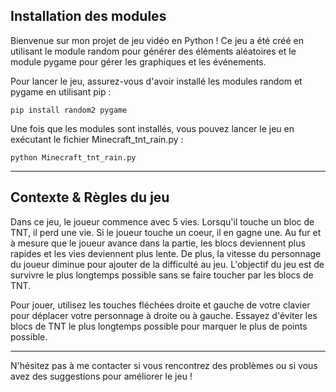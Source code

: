 <h2>Installation des modules</h2>

Bienvenue sur mon projet de jeu vidéo en Python ! Ce jeu a été créé en utilisant le module random pour générer des éléments aléatoires et le module pygame pour gérer les graphiques et les événements.

Pour lancer le jeu, assurez-vous d'avoir installé les modules random et pygame en utilisant pip :

```
pip install random2 pygame
```

Une fois que les modules sont installés, vous pouvez lancer le jeu en exécutant le fichier Minecraft_tnt_rain.py :

```
python Minecraft_tnt_rain.py
```
<hr>
<h2>Contexte & Règles du jeu</h2>

Dans ce jeu, le joueur commence avec 5 vies. Lorsqu'il touche un bloc de TNT, il perd une vie. Si le joueur touche un coeur, il en gagne une. Au fur et à mesure que le joueur avance dans la partie, les blocs deviennent plus rapides et les vies deviennent plus lente. De plus, la vitesse du personnage du joueur diminue pour ajouter de la difficulté au jeu. L'objectif du jeu est de survivre le plus longtemps possible sans se faire toucher par les blocs de TNT.

Pour jouer, utilisez les touches fléchées droite et gauche de votre clavier pour déplacer votre personnage à droite ou à gauche. Essayez d'éviter les blocs de TNT le plus longtemps possible pour marquer le plus de points possible.

<hr>

N'hésitez pas à me contacter si vous rencontrez des problèmes ou si vous avez des suggestions pour améliorer le jeu !
